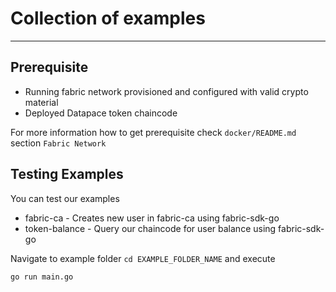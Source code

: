 # Collection of examples
---

## Prerequisite

* Running fabric network provisioned and configured with valid crypto material
* Deployed Datapace token chaincode

For more information how to get prerequisite check `docker/README.md` section `Fabric Network`


## Testing Examples

You can test our examples
* fabric-ca - Creates new user in fabric-ca using fabric-sdk-go
* token-balance - Query our chaincode for user balance using  fabric-sdk-go

Navigate to example folder `cd EXAMPLE_FOLDER_NAME` and execute
```
go run main.go
```
